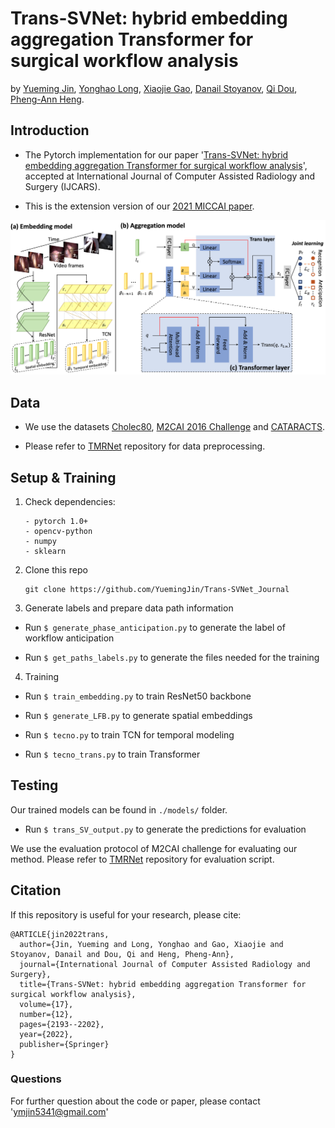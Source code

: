 # Trans-SVNet: hybrid embedding aggregation Transformer for surgical workflow analysis
by [Yueming Jin](https://yuemingjin.github.io/), [Yonghao Long](https://scholar.google.com/citations?user=HIjQdFQAAAAJ&hl=zh-CN), [Xiaojie Gao](https://scholar.google.com/citations?user=Cu09UTYAAAAJ&hl=en), [Danail Stoyanov](https://www.ucl.ac.uk/surgical-robot-vision/people/danail-stoyanov), [Qi Dou](http://www.cse.cuhk.edu.hk/~qdou/), [Pheng-Ann Heng](http://www.cse.cuhk.edu.hk/~pheng/). 

## Introduction
* The Pytorch implementation for our paper '[Trans-SVNet: hybrid embedding aggregation Transformer for surgical workflow analysis](https://link.springer.com/article/10.1007/s11548-022-02743-8)', accepted at International Journal of Computer Assisted Radiology and Surgery (IJCARS).

* This is the extension version of our [2021 MICCAI paper](https://link.springer.com/chapter/10.1007/978-3-030-87202-1_57).

<p align="center">
  <img src="figs/overview.png"  width="800"/>
</p>

## Data
* We use the datasets [Cholec80](http://camma.u-strasbg.fr/datasets), [M2CAI 2016 Challenge](http://camma.u-strasbg.fr/m2cai2016/index.php/program-challenge/) and [CATARACTS](https://ieee-dataport.org/open-access/cataracts).

* Please refer to [TMRNet](https://github.com/YuemingJin/TMRNet) repository for data preprocessing.

## Setup & Training

1. Check dependencies:
   ```
   - pytorch 1.0+
   - opencv-python
   - numpy
   - sklearn
   ```
2. Clone this repo
    ```shell
    git clone https://github.com/YuemingJin/Trans-SVNet_Journal
    ```

3. Generate labels and prepare data path information

* Run ``$ generate_phase_anticipation.py`` to generate the label of workflow anticipation

* Run ``$ get_paths_labels.py`` to generate the files needed for the training

4. Training

* Run ``$ train_embedding.py`` to train ResNet50 backbone

* Run ``$ generate_LFB.py`` to generate spatial embeddings

* Run ``$ tecno.py`` to train TCN for temporal modeling

* Run ``$ tecno_trans.py`` to train Transformer


## Testing

Our trained models can be found in ``./models/`` folder.

* Run ``$ trans_SV_output.py`` to generate the predictions for evaluation

We use the evaluation protocol of M2CAI challenge for evaluating our method.
Please refer to [TMRNet](https://github.com/YuemingJin/TMRNet/tree/main/code/eval/result/matlab-eval) repository for evaluation script.

## Citation
If this repository is useful for your research, please cite:
```
@ARTICLE{jin2022trans,  
  author={Jin, Yueming and Long, Yonghao and Gao, Xiaojie and Stoyanov, Danail and Dou, Qi and Heng, Pheng-Ann},  
  journal={International Journal of Computer Assisted Radiology and Surgery},   
  title={Trans-SVNet: hybrid embedding aggregation Transformer for surgical workflow analysis},
  volume={17},
  number={12},
  pages={2193--2202},
  year={2022},
  publisher={Springer}
}
```

### Questions

For further question about the code or paper, please contact 'ymjin5341@gmail.com'
